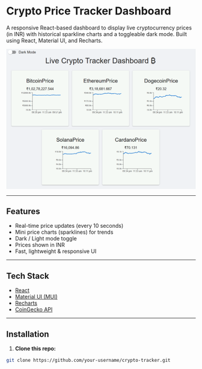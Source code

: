 # Crypto Price Tracker Dashboard

A responsive React-based dashboard to display live cryptocurrency prices (in INR) with historical sparkline charts and a toggleable dark mode. Built using React, Material UI, and Recharts.

![dashboard](/screenshort.png)

---

##  Features

- Real-time price updates (every 10 seconds)
-  Mini price charts (sparklines) for trends
-  Dark / Light mode toggle
-  Prices shown in INR
-  Fast, lightweight & responsive UI

---

##  Tech Stack

- [React](https://reactjs.org/)
- [Material UI (MUI)](https://mui.com/)
- [Recharts](https://recharts.org/)
- [CoinGecko API](https://www.coingecko.com/en/api)

---

##  Installation

1. **Clone this repo:**

```bash
git clone https://github.com/your-username/crypto-tracker.git

